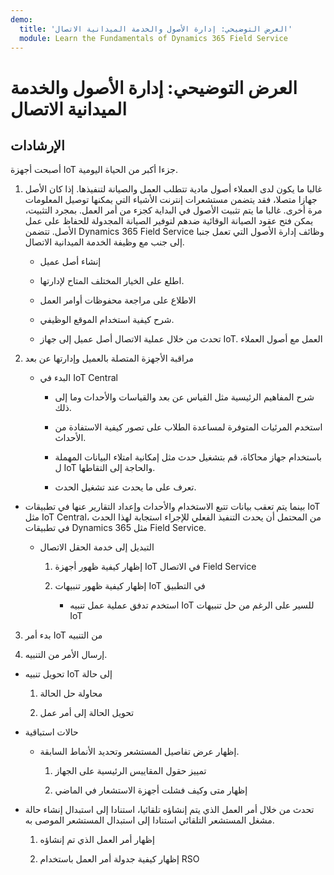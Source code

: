 ```yaml
---
demo:
  title: 'العرض التوضيحي: إدارة الأصول والخدمة الميدانية الاتصال'
  module: Learn the Fundamentals of Dynamics 365 Field Service
---
```


# العرض التوضيحي: إدارة الأصول والخدمة الميدانية الاتصال

## الإرشادات

أصبحت أجهزة IoT جزءا أكبر من الحياة اليومية. 

1. غالبا ما يكون لدى العملاء أصول مادية تتطلب العمل والصيانة لتنفيذها.  إذا كان الأصل جهازا متصلا، فقد يتضمن مستشعرات إنترنت الأشياء التي يمكنها توصيل المعلومات مرة أخرى.  غالبا ما يتم تثبيت الأصول في البداية كجزء من أمر العمل.  بمجرد التثبيت، يمكن فتح عقود الصيانة الوقائية ضدهم لتوفير الصيانة المجدولة للحفاظ على عمل الأصل.  تتضمن Dynamics 365 Field Service وظائف إدارة الأصول التي تعمل جنبا إلى جنب مع وظيفة الخدمة الميدانية الاتصال.    

    - إنشاء أصل عميل

    - اطلع على الخيار المختلف المتاح لإدارتها. 

    - الاطلاع على مراجعة محفوظات أوامر العمل

    - شرح كيفية استخدام الموقع الوظيفي. 

    - تحدث من خلال عملية الاتصال أصل عميل إلى جهاز IoT. العمل مع أصول العملاء

 

2. مراقبة الأجهزة المتصلة بالعميل وإدارتها عن بعد

    - البدء في IoT Central

        - شرح المفاهيم الرئيسية مثل القياس عن بعد والقياسات والأحداث وما إلى ذلك. 

        - استخدم المرئيات المتوفرة لمساعدة الطلاب على تصور كيفية الاستفادة من الأحداث. 

        - باستخدام جهاز محاكاة، قم بتشغيل حدث مثل إمكانية امتلاء البيانات المهملة ل IoT والحاجة إلى التقاطها. 

        - تعرف على ما يحدث عند تشغيل الحدث. 

- بينما يتم تعقب بيانات تتبع الاستخدام والأحداث وإعداد التقارير عنها في تطبيقات IoT مثل IoT Central، من المحتمل أن يحدث التنفيذ الفعلي للإجراء استجابة لهذا الحدث في تطبيقات Dynamics 365 مثل Field Service. 

    - التبديل إلى خدمة الحقل الاتصال

        1. إظهار كيفية ظهور أجهزة IoT في الاتصال Field Service

        2. إظهار كيفية ظهور تنبيهات IoT في التطبيق

            - استخدم تدفق عملية عمل تنبيه IoT للسير على الرغم من حل تنبيهات IoT

3. بدء أمر IoT من التنبيه

4. إرسال الأمر من التنبيه. 

- تحويل تنبيه IoT إلى حالة

    1. محاولة حل الحالة

    2. تحويل الحالة إلى أمر عمل

- حالات استباقية

    - إظهار عرض تفاصيل المستشعر وتحديد الأنماط السابقة. 

        1. تمييز حقول المقاييس الرئيسية على الجهاز

        2. إظهار متى وكيف فشلت أجهزة الاستشعار في الماضي 

- تحدث من خلال أمر العمل الذي يتم إنشاؤه تلقائيا، استنادا إلى استبدال إنشاء حالة مشغل المستشعر التلقائي استنادا إلى استبدال المستشعر الموصى به. 

    1. إظهار أمر العمل الذي تم إنشاؤه 

    2. إظهار كيفية جدولة أمر العمل باستخدام RSO
